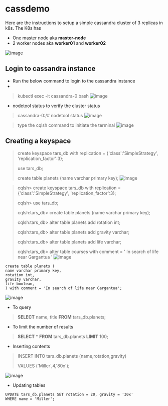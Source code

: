# cassdemo
Here are the instructions to setup a simple cassandra cluster of 3 replicas in k8s.
The K8s has 
  - One master node aka **master-node**
  - 2 worker nodes aka **worker01** and **worker02**

![image](https://user-images.githubusercontent.com/24431738/123548239-9413a300-d781-11eb-97bc-6d6e27ec8241.png)


## Login to cassandra instance

- Run the below command to login to the cassandra instance
- 
> kubectl exec -it cassandra-0 bash
![image](https://user-images.githubusercontent.com/24431738/123549200-8b24d080-d785-11eb-802f-8920af66496d.png)


- nodetool status to verify the cluster status
> cassandra-0:/# nodetool status
![image](https://user-images.githubusercontent.com/24431738/123549029-e3a79e00-d784-11eb-930c-b3fcb9af60ab.png)


> type the cqlsh command to initiate the terminal
![image](https://user-images.githubusercontent.com/24431738/123549102-29646680-d785-11eb-857f-6346c39b2daf.png)

## Creating a keyspace

> create keyspace tars_db with replication = {'class':'SimpleStrategy', 'replication_factor':3};
> 
> use tars_db;
> 
> create table planets (name varchar primary key);
![image](https://user-images.githubusercontent.com/24431738/123549390-71d05400-d786-11eb-9a63-ab9080decbe8.png)

>cqlsh> create keyspace tars_db with replication = {'class':'SimpleStrategy', 'replication_factor':3};
>
>cqlsh> use tars_db;
>
>cqlsh:tars_db> create table planets (name varchar primary key);
>
>cqlsh:tars_db> alter table planets add rotation int;
>
>cqlsh:tars_db> alter table planets add gravity varchar;
>
>cqlsh:tars_db> alter table planets add life varchar;
>
>cqlsh:tars_db> alter table courses with comment = ' In search of life near Gargantua '
![image](https://user-images.githubusercontent.com/24431738/123549615-6cbfd480-d787-11eb-8cec-d9bf153304e7.png)

```
create table planets (
name varchar primary key,
rotation int,
gravity varchar, 
life boolean,
) with comment = 'In search of life near Gargantua';
```
![image](https://user-images.githubusercontent.com/24431738/123550017-09cf3d00-d789-11eb-9aa0-0ff4ef43a3f0.png)

- To query
> **SELECT** name, title **FROM** tars_db.planets;
 - To limit the number of results 
> **SELECT** * **FROM** tars_db.planets **LIMIT** 100;

- Inserting contents
> INSERT INTO tars_db.planets (name,rotation,gravity)
> 
> VALUES ('Miller',4,'80x');
> 
![image](https://user-images.githubusercontent.com/24431738/123550389-d55c8080-d78a-11eb-9aae-8745f1460bd7.png)

- Updating tables

```
UPDATE tars_db.planets SET rotation = 20, gravity = '30x'
WHERE name = 'Miller';
```
